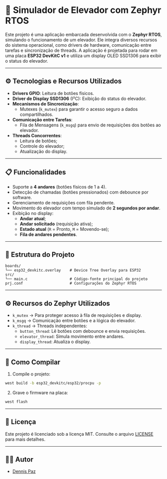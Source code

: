 # 🚪 Simulador de Elevador com Zephyr RTOS

Este projeto é uma aplicação embarcada desenvolvida com o **Zephyr RTOS**, simulando o funcionamento de um elevador. Ele integra diversos recursos do sistema operacional, como drivers de hardware, comunicação entre tarefas e sincronização de threads. A aplicação é projetada para rodar em uma placa **ESP32 DevKitC v1** e utiliza um display OLED SSD1306 para exibir o status do elevador.

---

## ⚙️ Tecnologias e Recursos Utilizados

- **Drivers GPIO**: Leitura de botões físicos.
- **Driver de Display SSD1306** (I²C): Exibição do status do elevador.
- **Mecanismos de Sincronização**:
  - Mutexes (`k_mutex`) para garantir o acesso seguro a dados compartilhados.
- **Comunicação entre Tarefas**:
  - Fila de Mensagens (`k_msgq`) para envio de requisições dos botões ao elevador.
- **Threads Concorrentes**:
  - Leitura de botões;
  - Controle do elevador;
  - Atualização do display.

---

## 📋 Funcionalidades

- Suporte a **4 andares** (botões físicos de 1 a 4).
- Detecção de chamadas (botões pressionados) com debounce por software.
- Gerenciamento de requisições com fila pendente.
- Movimento do elevador com tempo simulado de **2 segundos por andar**.
- Exibição no display:
  - **Andar atual**;
  - **Andar solicitado** (requisição ativa);
  - **Estado atual** (`R` = Pronto, `M` = Movendo-se);
  - **Fila de andares pendentes**.

---

## 📂 Estrutura do Projeto

```plaintext
boards/
└── esp32_devkitc.overlay    # Device Tree Overlay para ESP32
src/
└── main.c                   # Código-fonte principal do projeto
prj.conf                     # Configurações do Zephyr RTOS
```

---

## ⚙️ Recursos do Zephyr Utilizados

- `k_mutex` → Para proteger acesso à fila de requisições e display.
- `k_msgq` → Comunicação entre botões e a lógica do elevador.
- `k_thread` → Threads independentes:
  - `button_thread`: Lê botões com debounce e envia requisições.
  - `elevator_thread`: Simula movimento entre andares.
  - `display_thread`: Atualiza o display.

---

## 🚀 Como Compilar

1. Compile o projeto:

```bash
west build -b esp32_devkitc/esp32/procpu -p
```

2. Grave o firmware na placa:

```bash
west flash
```

---

## 📄 Licença

Este projeto é licenciado sob a licença MIT. Consulte o arquivo [LICENSE](LICENSE) para mais detalhes.

---

## 👨‍💻 Autor

- [Dennis Paz](https://github.com/DenPaz)
